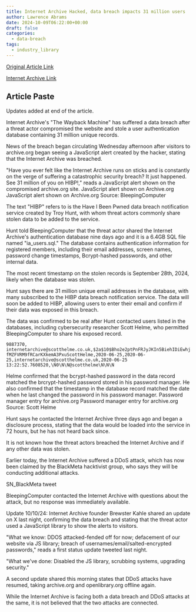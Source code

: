 ```yaml
---
title: Internet Archive Hacked, data breach impacts 31 million users
author: Lawrence Abrams
date: 2024-10-09T06:22:00+00:00
draft: false
categories:
  - data-breach
tags:
  - industry_library
---
```


[Original Article Link](https://www.bleepingcomputer.com/news/security/internet-archive-hacked-data-breach-impacts-31-million-users/)

[Internet Archive Link]()

## Article Paste

Updates added at end of the article.

Internet Archive's "The Wayback Machine" has suffered a data breach after a threat actor compromised the website and stole a user authentication database containing 31 million unique records.

News of the breach began circulating Wednesday afternoon after visitors to archive.org began seeing a JavaScript alert created by the hacker, stating that the Internet Archive was breached.

"Have you ever felt like the Internet Archive runs on sticks and is constantly on the verge of suffering a catastrophic security breach? It just happened. See 31 million of you on HIBP!," reads a JavaScript alert shown on the compromised archive.org site.
JavaScript alert shown on Archive.org
JavaScript alert shown on Archive.org
Source: BleepingComputer

The text "HIBP" refers to is the Have I Been Pwned data breach notification service created by Troy Hunt, with whom threat actors commonly share stolen data to be added to the service.

Hunt told BleepingComputer that the threat actor shared the Internet Archive's authentication database nine days ago and it is a 6.4GB SQL file named "ia_users.sql." The database contains authentication information for registered members, including their email addresses, screen names, password change timestamps, Bcrypt-hashed passwords, and other internal data.

The most recent timestamp on the stolen records is September 28th, 2024, likely when the database was stolen.

Hunt says there are 31 million unique email addresses in the database, with many subscribed to the HIBP data breach notification service. The data will soon be added to HIBP, allowing users to enter their email and confirm if their data was exposed in this breach.

The data was confirmed to be real after Hunt contacted users listed in the databases, including cybersecurity researcher Scott Helme, who permitted BleepingComputer to share his exposed record.

`9887370, internetarchive@scotthelme.co.uk,$2a$10$Bho2e2ptPnFRJyJKIn5BiehIDiEwhjfMZFVRM9fRCarKXkemA3PxuScottHelme,2020-06-25,2020-06-25,internetarchive@scotthelme.co.uk,2020-06-25 13:22:52.7608520,\N0\N\N@scotthelme\N\N\N`

Helme confirmed that the bcrypt-hashed password in the data record matched the brcrypt-hashed password stored in his password manager. He also confirmed that the timestamp in the database record matched the date when he last changed the password in his password manager.
​​​​​​​Password manager entry for archive.org
Password manager entry for archive.org
Source: Scott Helme

Hunt says he contacted the Internet Archive three days ago and began a disclosure process, stating that the data would be loaded into the service in 72 hours, but he has not heard back since.

It is not known how the threat actors breached the Internet Archive and if any other data was stolen.

Earlier today, the Internet Archive suffered a DDoS attack, which has now been claimed by the BlackMeta hacktivist group, who says they will be conducting additional attacks.

SN_BlackMeta tweet

BleepingComputer contacted the Internet Archive with questions about the attack, but no response was immediately available.

Update 10/10/24: Internet Archive founder Brewster Kahle shared an update on X last night, confirming the data breach and stating that the threat actor used a JavaScript library to show the alerts to visitors.

"What we know: DDOS attacked-fended off for now; defacement of our website via JS library; breach of usernames/email/salted-encrypted passwords," reads a first status update tweeted last night.

"What we've done: Disabled the JS library, scrubbing systems, upgrading security."

A second update shared this morning states that DDoS attacks have resumed, taking archive.org and openlibrary.org offline again.

While the Internet Archive is facing both a data breach and DDoS attacks at the same, it is not believed that the two attacks are connected.
